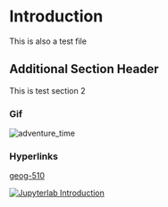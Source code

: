 # Introduction

This is also a test file

## Additional Section Header

This is test section 2

### Gif

![adventure_time](https://media1.tenor.com/m/_WqPD4H3lQMAAAAC/deer-fingers-adventure-time.gif)

### Hyperlinks

[geog-510](https://geog-510.gishub.org)

[![Jupyterlab Introduction](https://i.ytimg.com/vi/lSzF5I6s2y4/hqdefault.jpg)](https://www.youtube.com/watch?v=se4v1DSvpKg&list=PLAxJ4-o7ZoPePd9h8xT_Kc38UP_9GHdbk&index=5)
